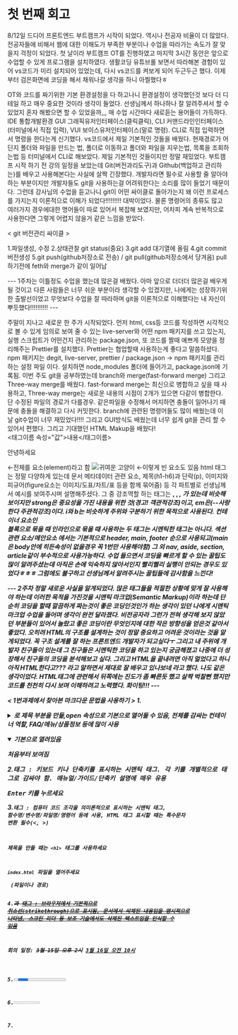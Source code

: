 # 첫 번째 회고

8/12일 드디어 프론트엔드 부트캠프가 시작이 되었다. 역시나 전공자 비율이 더 많았다. 전공자들에 비해서 웹에 대한 이해도가 부족한 부분이나 수업을 따라가는 속도가 잘 맞을지 걱정이 되었다. 첫 날이라 부트캠프 OT를 진행하였고 마지막 3시간 동안은 앞으로 수업할 수 있게 프로그램을 설치하였다. 생활코딩 유튜브롤 보면서 따라해본 경험이 있어 vs코드가 미리 설치되어 있었는데, 다시 vs코드를 켜보게 되어 두근두근 했다. 이제부터 검은화면에 코딩을 해서 채워나갈 생각을 하니 아찔했다ㅎ

OT와 코드를 짜기위한 기본 환경설정을 다 하고나니 환경설정이 생각했던것 보다 더 디테일 하고 매우 중요한 것이라 생각이 들었다. 선생님께서 하나하나 잘 알려주셔서 할 수 있었지 혼자 해봤으면 할 수 있었을까,,,
매 수업 시간마다 새로듣는 용어들이 가득하다. IDE 통합개발환경 GUI 그래픽유저인터페이스(클릭클릭), CLI 커맨드라인인터페이스(터미널에서 직접 입력), VUI 보이스유저인터페이스(말로 명령). CLI로 직접 입력하면서 명령을 한다는게 신기했다.
vs코드에서 제일 기본적인 것들을 배웠다. 현재경로가 어딘지 폴더와 파일을 만드는 법, 폴더로 이동하고 폴더와 파일을 지우는법, 목록을 조회하는법 등 터미널에서 CLI로 해보았다. 제일 기본적인 것들이지만 정말 재밌었다.
부트캠프 시작 하기 전 강의 일정을 보았는데 Git(버전과리도구)과 Github(백업하고 관리하는)를 배우고 사용해본다는 사실에 살짝 긴장했다. 개발자라면 필수로 사용할 줄 알아야 하는 부분이지만 개발자들도 git을 사용하는걸 어려워한다는 소리를 많이 들었기 때문이다. 그런데 강사님의 수업을 듣고나니 git이 어떤 싸이클로 돌아가는지 왜 이런 프로세스를 가지는지 이론적으로 이해가 되었다!!!!!!!!! 대박이었다. 물론 명령어의 종류도 많고 여러가지 경우에대한 명어들이 따로 있어서 복잡해 보였지만, 어차피 계속 반복적으로 사용한다면 그렇게 어렵지 않을거 같은 느낌을 받았다.

< git 버전관리 싸이클 >

1.파일생성, 수정 2.상태관찰 git status(중요)
3.git add 대기열에 올림
4.git commit 버전생성
5.git push(github저장소로 전송) / git pull(github저장소에서 당겨옴) pull하기전에 feth와 merge가 같이 일어남

--- 1주차는 이틀정도 수업을 했는데 많은걸 배웠다. 아마 앞으로 더더더 많은걸 배우게 될 것이고 다른 사람들은 너무 쉬운 부분이라 생각할 수 있겠지만, 나에게는 성장하기위한 출발선이었고 무엇보다 수업을 잘 따라하며 git을 이론적으로 이해했다는 내 자신이 뿌듯했다!!!!!!!!!! ---

주말이 지나고 새로운 한 주가 시작되었다. 먼저 html, css등 코드를 작성하면 시각적으로 볼 수 있게 임의로 보여 줄 수 있는 live-server와 어떤 npm 패키지를 쓰고 있는지, 실행 스크립트가 어떤건지 관리하는 package.json, 또 코드를 짤때 예쁘게 모양을 정리해주는 Prettier를 설치했다. Prettier는 협업할때 사용하는게 좋다고 말씀하셨다.
npm 패키지는 degit, live-server, prettier / package.json → npm 패키지를 관리하는 설정 파일 이다. 설치하면 node_modules 폴더에 들어가고, package.json에 기록됨.
이번 주도 git을 공부하였는데 branch와 merge(fast-forward merge) 그리고 Three-way merge를 배웠다. fast-forward merge는 최신으로 병합하고 싶을 때 사용하고, Three-way merge는 새로운 내용의 시점이 2개가 있으면 다같이 병합한다. 단 수정된 파일의 경로가 다를경우. 같은파일을 수정해서 머지하면 충돌이 일어나기 때문에 충돌을 해결하고 다시 커밋한다.
branch에 관련된 명령어들도 많이 배웠는데 이 날 git수업이 너무 재밌었다!!!! 그리고 GUI방식도 배웠는데 너무 쉽게 git을 관리 할 수 있어서 편했다.
그리고 기대했던 HTML Makup을 배웠다!  
<태그이름 속성="값">내용</태그이름> <p class="text">안녕하세요</p> ←전체를 요소(element)라고 함
<img src="cat.png" alt="귀여운 고양이"> ←이렇게 빈 요소도 있음
html 태그는 정말 다양하게 있는데 문서 메타데이터 관련 요소, 제목(h1-h6)과 단락(p), 이미지와 피규어(figure요소는 이미지/도표/차트/표 등을 함께 묶어줌) 등 각 파트별로 선생님께서 예시를 보여주시며 설명해주셨다.
그 중 강조역할 하는 태그는 <b>, <strong>, <em>, <i>가 있는데 비슷해 보이지만 strong은 중요성을 가진 내용을 위한 것(경고! 객관적강조)이고, em은(--사랑한다 주관적강조)이다. i와 b는 비슷하게 주위와 구분하기 위한 목적으로 사용된다.
컨테이너 요소인 <div> 블록으로 묶을 때 <span> 인라인으로 묶을 때 사용하는 두 태그는 시멘틱한 태그는 아니다. 섹션관련 요소/메안요소 에서는 기본적으로 header, main, footer 순으로 사용되고(main은 body안에 히든속성이 없을경우 꼭 1번만 사용해야함) 그 외 nav, aside, section, article같이 부수적으로 사용가능하다.
수업 들으면서 코딩을 빠르게 할 수 있는 꿀팁도 많이 알려주셨는데 아직은 손에 익숙하지 않아서인지 빨리삘리 실행이 안되는 경우도 있었다ㅎㅎㅎ 그럼에도 불구하고 선생님께서 알려주시는 꿀팁들에 감사함을 느낀다!

--- 2주차 정말 새로운 사실을 알게되었다.
많은 태그들을 적절한 상황에 맞게 잘 사용해야 하는데 이러한 목적을 가진것을 시맨틱 마크업(Semantic Markup)이라 하는데 단순히 코딩을 할때 깔끔하게 짜는것이 좋은 코딩인것인가 하는 생각이 있던 나에게 시멘틱 마크업 수업을 들어며 생각이 완전 달라졌다. 비전공자라 그런가 전혀 생각해 보지 않았던 부분들이 있어서 놀랐고 좋은 코딩이란 무엇인지에 대한 작은 방향성을 얻은것 같아서 좋았다. 오히려 HTML의 구조를 설계하는 것이 정말 중요하고 어려운 것이라는 것을 알게되었다. 꼭 구조 설계를 잘 하는 프론트엔드 개발자가 되고싶다ㅜ 그리고 내 주위에 개발자 친구들이 있는데 그 친구들은 시멘틱한 코딩을 하고 있는지 궁금해졌고 나중에 더 성장해서 친구들의 코딩을 분석해보고 싶다.
그리고 HTML을 끝내려면 아직 멀었다고 하니 아직 HTML한다고??? 라고 말하면서 제대로 잘 배우고 있나보네 라고 했다. 나도 같은 생각이었다.
HTML태그에 관련해서 뒤쪽에는 진도가 좀 빠른듯 했고 살짝 벅찰뻔 했지만 코드를 천천히 다시 보며 이해하려고 노력했다. 화이팅!!! ---

< 1번과제에서 찾아본 마크다운 문법을 사용하기 > 1.<details>태그 : 클릭으로 내용을 보이거나 숨길 수 있는 태그. <summary>로 제목 부분을 만듦,open 속성으로 기본으로 열어둘 수 있음, 전체를 감싸는 컨테이너 역할, FAQ/메뉴/상품정보 등에 많이 사용

<details open>
  <summary>기본으로 열려있음</summary>
  <p>처음부터 보여짐</p>
</details>

2.<kbd>태그 : 키보드 키나 단축키를 표시하는 시맨틱 태그. 각 키를 개별적으로 <kbd> 태그로 감싸야 함. 매뉴얼/가이드/단축키 설명에 매우 유용

<p><kbd>Enter</kbd> 키를 누르세요</p>

3.<code>태그 : 컴퓨터 코드 조각을 의미론적으로 표시하는 시맨틱 태그, 함수명/변수명/파일명/명령어 등에 사용, HTML 태그 표시할 때는 특수문자 변환 필수(&lt;, &gt;)

<p>제목을 만들 때는 <code>&lt;h1&gt;</code> 태그를 사용하세요</p>
<p><code>index.html</code> 파일을 열어주세요</p> (파일이나 경로)

4.<del>과 <ins>태그 : 브라우저에서 기본적으로 취소선(strikethrough)으로 표시됨, 문서에서 삭제된 내용임을 명시적으로 나타냄, 스크린 리더 등 보조 기술에서도 삭제된 텍스트임을 인식할 수 있음

<p>회의 일정: <del>3월 15일 오후 2시</del> <ins>3월 16일 오전 10시</ins></p>

5.<progress>태그 : 작업의 진행률이나 완료 정도를 시각적으로 표시하는 데 사용, 속성이 없으면 불확정 상태(indeterminate)로 표시됨
<progress value="32" max="100">32%</progress>
value현재 진행상태(숫자), max최대값(기본값1.0)

6.<meter>태그 : 알려진 범위 내에서 스칼라 값이나 분수 값을 나타내는 데 사용됩니다. 게이지(gauge)나 측정값을 표시할 때 사용함
<meter value="6" min="0" max="10">10점 만점에 6점</meter>
스칼라 값이란? 스칼라 값(scalar value)은 크키만 가지고 방향이 없는 단일 수치를 의미함
단일 숫자 : 하나의 값으로 표현
방향 없음 : 크기만 있고 방향성이 없음
완전히 기술 가능 : 하나의 숫자로 완전히 설명됨 -예시
온도: 25°C
나이: 30세
무게: 70kg
점수: 85점
시간: 3시간
거리: 100m (단순 거리, 방향 없음)
속력: 60km/h (속도가 아닌 속력)
가격: 15,000원

7.<dialog>태그 : 기본 표시 open 속성으로 처음부터 보이게 하기, 확인/취소 대화상자같이 삭제나 중요한 작업을 확인할 때 사용

<dialog open> <p>기본으로 열려있는 대화상자</p> <button onclick="this.closest('dialog').removeAttribute('open')">닫기</button> </dialog>

8.<ruby>태그 : 한국어/일본어/중국어의 발음 표기나 주석을 위해 사용됨, 스크린 리더가 루비 텍스트를 올바르게 읽을 수 있음
<ruby>
한자 <rt>발음</rt>
</ruby>
